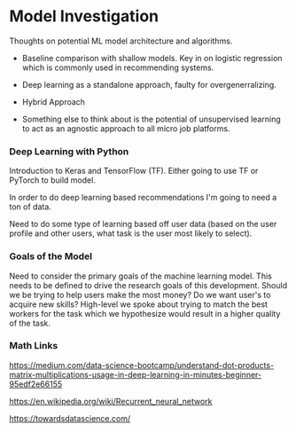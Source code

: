 # Model Investigation
Thoughts on potential ML model architecture and algorithms.

- Baseline comparison with shallow models. Key in on logistic regression which is commonly used in recommending systems.

- Deep learning as a standalone approach, faulty for overgenerralizing.

- Hybrid Approach

- Something else to think about is the potential of unsupervised learning to act as an agnostic approach to all micro job platforms.

### Deep Learning with Python
Introduction to Keras and TensorFlow (TF). Either going to use TF or PyTorch to build model.

In order to do deep learning based recommendations I'm going to need a ton of data.

Need to do some type of learning based off user data (based on the user profile and other users, what task is the user most likely to select).

### Goals of the Model
Need to consider the primary goals of the machine learning model. This needs to be defined to drive the research goals of this development. Should we be trying to help users make the most money? Do we want user's to acquire new skills? High-level we spoke about trying to match the best workers for the task which we hypothesize would result in a higher quality of the task.


### Math Links
https://medium.com/data-science-bootcamp/understand-dot-products-matrix-multiplications-usage-in-deep-learning-in-minutes-beginner-95edf2e66155

https://en.wikipedia.org/wiki/Recurrent_neural_network

https://towardsdatascience.com/
